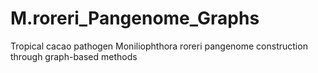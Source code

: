 # M.roreri_Pangenome_Graphs
Tropical cacao pathogen Moniliophthora roreri pangenome construction through graph-based methods
